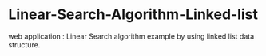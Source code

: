 # Linear-Search-Algorithm-Linked-list
web application : Linear Search algorithm example by using linked list data structure.
